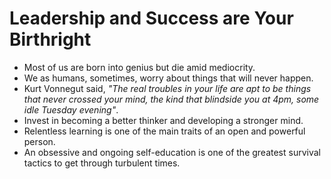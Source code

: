 # Leadership and Success are Your Birthright

* Most of us are born into genius but die amid mediocrity. 
* We as humans, sometimes, worry about things that will never happen.
* Kurt Vonnegut said, *"The real troubles in your life are apt to be things that never crossed your mind, the kind that blindside you at 4pm, some idle Tuesday evening"*.
* Invest in becoming a better thinker and developing a stronger mind. 
* Relentless learning is one of the main traits of an open and powerful person. 
* An obsessive and ongoing self-education is one of the greatest survival tactics to get through turbulent times.

